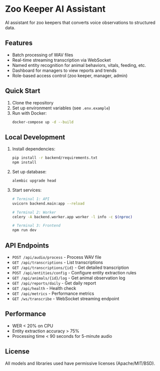 # Zoo Keeper AI Assistant

AI assistant for zoo keepers that converts voice observations to structured data.

## Features

- Batch processing of WAV files
- Real-time streaming transcription via WebSocket
- Named entity recognition for animal behaviors, vitals, feeding, etc.
- Dashboard for managers to view reports and trends
- Role-based access control (zoo keeper, manager, admin)

## Quick Start

1. Clone the repository
2. Set up environment variables (see `.env.example`)
3. Run with Docker:
   ```bash
   docker-compose up -d --build
   ```

## Local Development

1. Install dependencies:
   ```bash
   pip install -r backend/requirements.txt
   npm install
   ```

2. Set up database:
   ```bash
   alembic upgrade head
   ```

3. Start services:
   ```bash
   # Terminal 1: API
   uvicorn backend.main:app --reload
   
   # Terminal 2: Worker
   celery -A backend.worker.app worker -l info -c $(nproc)
   
   # Terminal 3: Frontend
   npm run dev
   ```

## API Endpoints

- `POST /api/audio/process` - Process WAV file
- `GET /api/transcriptions` - List transcriptions
- `GET /api/transcriptions/{id}` - Get detailed transcription
- `POST /api/entities/config` - Configure entity extraction rules
- `GET /api/animals/{id}/log` - Get animal observation log
- `GET /api/reports/daily` - Get daily report
- `GET /api/health` - Health check
- `GET /api/metrics` - Performance metrics
- `GET /ws/transcribe` - WebSocket streaming endpoint

## Performance

- WER < 20% on CPU
- Entity extraction accuracy > 75%
- Processing time < 90 seconds for 5-minute audio

## License

All models and libraries used have permissive licenses (Apache/MIT/BSD).